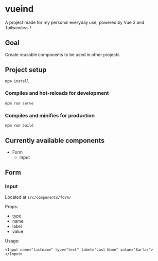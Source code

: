 # vueind

A project made for my personal everyday use, powered by Vue 3 and Tailwindcss !

## Goal
Create reusable components to be used in other projects

## Project setup
```
npm install
```
### Compiles and hot-reloads for development
```
npm run serve
```
### Compiles and minifies for production
```
npm run build
```

## Currently available components
- Form
    - Input


## Form
### Input
Located at ` src/components/form/ ` 

Props: 
- type
- name
- label
- value

Usage:
```
<Input name="lastname" type="text" label="Last Name" value="Sarfar"></Input>
```

